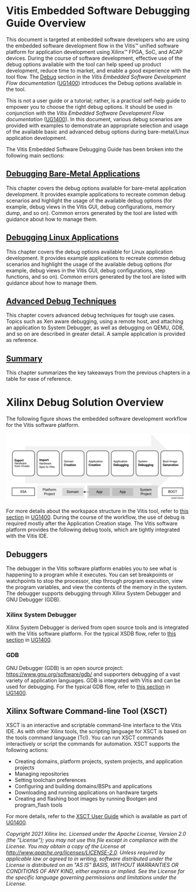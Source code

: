 ﻿# Vitis Embedded Software Debugging Guide Overview 

This document is targeted at embedded software developers who are using the embedded software development flow in the Vitis™ unified software platform for application development using Xilinx™ FPGA, SoC, and ACAP devices. During the course of software development, effective use of the debug options available with the tool can help speed up product development, reduce time to market, and enable a good experience with the tool flow. The [Debug](https://www.xilinx.com/html_docs/xilinx2021_1/vitis_doc/debugappproj.html) section in the _Vitis Embedded Software Development Flow documentation_ ([UG1400](https://www.xilinx.com/html_docs/xilinx2021_1/vitis_doc)) introduces the Debug options available in the tool.

This is not a user guide or a tutorial; rather, is a practical self-help guide to empower you to choose the right debug options. It should be used in conjunction with the _Vitis Embedded Software Development Flow documentation_ ([UG1400](https://www.xilinx.com/html_docs/xilinx2021_1/vitis_doc)). In this document, various debug scenarios are provided with examples to demonstrate an appropriate selection and usage of the available basic and advanced debug options during bare-metal/Linux application development. 

The Vitis Embedded Software Debugging Guide has been broken into the following main sections:

## [Debugging Bare-Metal Applications](/Vitis-Embedded-Software-Debugging/docs/2-debugging-bare-metal-applications)

This chapter covers the debug options available for bare-metal application development. It provides example applications to recreate common debug scenarios and highlight the usage of the available debug options (for example, debug views in the Vitis GUI, debug configurations, memory dump, and so on). Common errors generated by the tool are listed with guidance about how to manage them.

## [Debugging Linux Applications](/docs/3-debugging-linux-applications)

This chapter covers the debug options available for Linux application development. It provides example applications to recreate common debug scenarios and highlight the usage of the available debug options (for example, debug views in the Vitis GUI, debug configurations, step functions, and so on). Common errors generated by the tool are listed with guidance about how to manage them.

## [Advanced Debug Techniques](/docs/4-advanced-debug-techniques)

This chapter covers advanced debug techniques for tough use cases. Topics such as Xen aware debugging, using a remote host, and attaching an application to System Debugger, as well as debugging on QEMU, GDB, and so on are described in greater detail. A sample application is provided as reference.

## [Summary](/docs/5-summary)

This chapter summarizes the key takeaways from the previous chapters in a table for ease of reference.

# Xilinx Debug Solution Overview

The following figure shows the embedded software development workflow for the Vitis software platform. 

![Vitis Workflow Diagram](./images/vitis_workspace.png)

For more details about the workspace structure in the Vitis tool, refer to [this section](https://www.xilinx.com/html_docs/xilinx2021_1/vitis_doc/vitis_embedded_getstarted.html#voe1588842154054) in [UG1400](https://www.xilinx.com/html_docs/xilinx2021_1/vitis_doc). During the course of the workflow, the use of debug is required mostly after the Application Creation stage. The Vitis software platform provides the following debug tools, which are tightly integrated with the Vitis IDE.

## Debuggers

The debugger in the Vitis software platform enables you to see what is happening to a program while it executes. You can set breakpoints or watchpoints to stop the processor, step through program execution, view the program variables, and view the contents of the memory in the system. The debugger supports debugging through Xilinx System Debugger and GNU Debugger (GDB). 

### Xilinx System Debugger 

Xilinx System Debugger is derived from open source tools and is integrated with the Vitis software platform. For the typical XSDB flow, refer to [this section](https://www.xilinx.com/html_docs/xilinx2021_1/vitis_doc/debugappproj.html#hgr1567764336349) in [UG1400](https://www.xilinx.com/html_docs/xilinx2021_1/vitis_doc).

### GDB

GNU Debugger (GDB) is an open source project: https://www.gnu.org/software/gdb/ and supporters debugging of a vast variety of application languages. GDB is integrated with Vitis and can be used for debugging. For the typical GDB flow, refer to [this section](https://www.xilinx.com/html_docs/xilinx2021_1/vitis_doc/debugappproj.html#ariaid-title10) in [UG1400](https://www.xilinx.com/html_docs/xilinx2021_1/vitis_doc).

## Xilinx Software Command-line Tool (XSCT)

XSCT is an interactive and scriptable command-line interface to the Vitis IDE. As with other Xilinx tools, the scripting language for XSCT is based on the tools command language (Tcl). You can run XSCT commands interactively or script the commands for automation. XSCT supports the following actions:

- Creating domains, platform projects, system projects, and application projects
- Managing repositories
- Setting toolchain preferences
- Configuring and building domains/BSPs and applications
- Downloading and running applications on hardware targets
- Creating and flashing boot images by running Bootgen and program_flash tools

For more details, refer to the [XSCT User Guide](https://www.xilinx.com/html_docs/xilinx2021_1/vitis_doc/jed1590410655455.html) which is available as part of [UG1400](https://www.xilinx.com/html_docs/xilinx2021_1/vitis_doc).

_Copyright 2021 Xilinx Inc. Licensed under the Apache License, Version 2.0 (the "License"); you may not use this file except in compliance with the License. You may obtain a copy of the License at http://www.apache.org/licenses/LICENSE-2.0. Unless required by applicable law or agreed to in writing, software distributed under the License is distributed on an "AS IS" BASIS, WITHOUT WARRANTIES OR CONDITIONS OF ANY KIND, either express or implied. See the License for the specific language governing permissions and limitations under the License._
